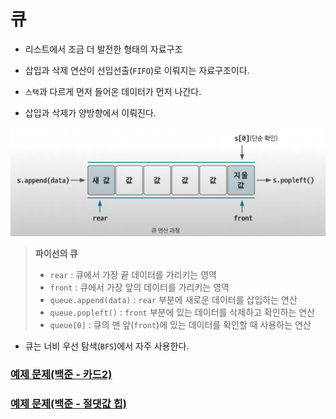 # 큐

- 리스트에서 조금 더 발전한 형태의 자료구조

- 삽입과 삭제 연산이 선입선출(`FIFO`)로 이뤄지는 자료구조이다.
- `스택`과 다르게 먼저 들어온 데이터가 먼저 나간다.
- 삽입과 삭제가 양방향에서 이뤄진다.

![img.png](image/img.png)

> **파이선의 큐**<br>
> - `rear` : 큐에서 가장 끝 데이터를 가리키는 영역
> - `front` : 큐에서 가장 앞의 데이터를 가리키는 영역
> - `queue.append(data)` : `rear` 부분에 새로운 데이터를 삽입하는 연산
> - `queue.popleft()` : `front` 부분에 있는 데이터를 삭제하고 확인하는 연산
> - `queue[0]` : 큐의 맨 앞(`front`)에 있는 데이터를 확인할 때 사용하는 연산

- 큐는 너비 우선 탐색(`BFS`)에서 자주 사용한다.

### [예제 문제(백준 - 카드2)](https://github.com/genesis12345678/TIL/blob/main/algorithm/dataStructure/queue/Example_1.md#%ED%81%90-%EC%98%88%EC%A0%9C---1)

### [예제 문제(백준 - 절댓값 힙)](https://github.com/genesis12345678/TIL/blob/main/algorithm/dataStructure/queue/Example_2.md#%ED%81%90-%EC%98%88%EC%A0%9C---2)